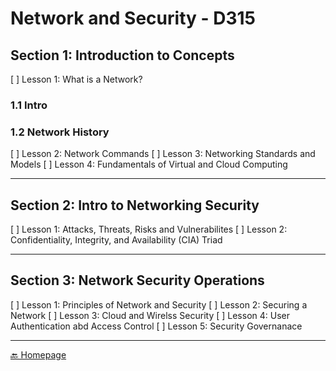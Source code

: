 # Network and Security - D315

## Section 1: Introduction to Concepts

[ ] Lesson 1: What is a Network?

### 1.1 Intro

### 1.2 Network History


[ ] Lesson 2: Network Commands
[ ] Lesson 3: Networking Standards and Models
[ ] Lesson 4: Fundamentals of Virtual and Cloud Computing

---

## Section 2: Intro to Networking Security

[ ] Lesson 1: Attacks, Threats, Risks and Vulnerabilites
[ ] Lesson 2: Confidentiality,  Integrity, and Availability (CIA) Triad

---

## Section 3: Network Security Operations

[ ] Lesson 1: Principles of Network and Security
[ ] Lesson 2: Securing a Network 
[ ] Lesson 3: Cloud and Wirelss Security
[ ] Lesson 4: User Authentication abd Access Control
[ ] Lesson 5: Security Governanace

---

[🔙 Homepage](../README.md)
